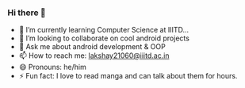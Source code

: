 ### Hi there 👋

- 🌱 I’m currently learning Computer Science at IIITD...
- 👯 I’m looking to collaborate on cool android projects 
- 💬 Ask me about android development & OOP
- 📫 How to reach me: lakshay21060@iiitd.ac.in
- 😄 Pronouns: he/him
- ⚡ Fun fact: I love to read manga and can talk about them for hours.
